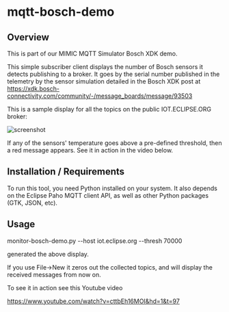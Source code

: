 # mqtt-bosch-demo

## Overview

This is part of our MIMIC MQTT Simulator Bosch XDK demo.

This simple subscriber client displays the number of Bosch sensors it detects publishing to a broker. It goes by the serial number published in the telemetry by the sensor simulation detailed in the
Bosch XDK post at https://xdk.bosch-connectivity.com/community/-/message_boards/message/93503

This is a sample display for all the topics on the public IOT.ECLIPSE.ORG broker: 

![screenshot](http://mirror2.gambitcommunications.com/update/doc/mqtt-bosch-demo1.png)

If any of the sensors' temperature goes above a pre-defined threshold, then a red message appears.
See it in action in the video below.

## Installation / Requirements

To run this tool, you need Python installed on your system.
It also depends on the Eclipse Paho MQTT client API, as well as other Python packages (GTK, JSON, etc).

## Usage

monitor-bosch-demo.py --host iot.eclipse.org --thresh 70000

generated the above display.

If you use File->New it zeros out the collected topics, and will display the received messages from now on. 

To see it in action see this Youtube video

https://www.youtube.com/watch?v=cttbEh16MOI&hd=1&t=97

